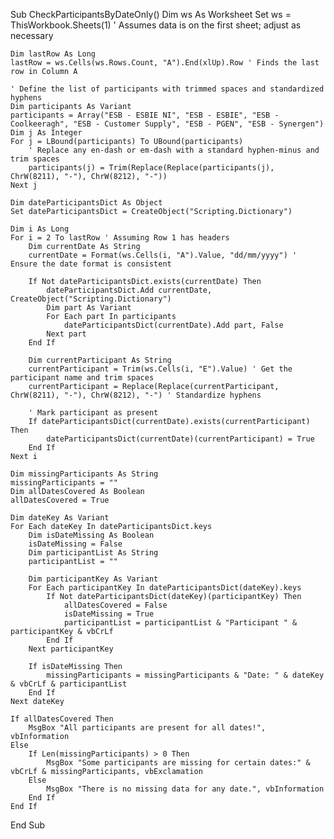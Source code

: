 Sub CheckParticipantsByDateOnly()
    Dim ws As Worksheet
    Set ws = ThisWorkbook.Sheets(1) ' Assumes data is on the first sheet; adjust as necessary

    Dim lastRow As Long
    lastRow = ws.Cells(ws.Rows.Count, "A").End(xlUp).Row ' Finds the last row in Column A

    ' Define the list of participants with trimmed spaces and standardized hyphens
    Dim participants As Variant
    participants = Array("ESB - ESBIE NI", "ESB - ESBIE", "ESB - Coolkeeragh", "ESB - Customer Supply", "ESB - PGEN", "ESB - Synergen")
    Dim j As Integer
    For j = LBound(participants) To UBound(participants)
        ' Replace any en-dash or em-dash with a standard hyphen-minus and trim spaces
        participants(j) = Trim(Replace(Replace(participants(j), ChrW(8211), "-"), ChrW(8212), "-"))
    Next j

    Dim dateParticipantsDict As Object
    Set dateParticipantsDict = CreateObject("Scripting.Dictionary")

    Dim i As Long
    For i = 2 To lastRow ' Assuming Row 1 has headers
        Dim currentDate As String
        currentDate = Format(ws.Cells(i, "A").Value, "dd/mm/yyyy") ' Ensure the date format is consistent

        If Not dateParticipantsDict.exists(currentDate) Then
            dateParticipantsDict.Add currentDate, CreateObject("Scripting.Dictionary")
            Dim part As Variant
            For Each part In participants
                dateParticipantsDict(currentDate).Add part, False
            Next part
        End If

        Dim currentParticipant As String
        currentParticipant = Trim(ws.Cells(i, "E").Value) ' Get the participant name and trim spaces
        currentParticipant = Replace(Replace(currentParticipant, ChrW(8211), "-"), ChrW(8212), "-") ' Standardize hyphens

        ' Mark participant as present
        If dateParticipantsDict(currentDate).exists(currentParticipant) Then
            dateParticipantsDict(currentDate)(currentParticipant) = True
        End If
    Next i

    Dim missingParticipants As String
    missingParticipants = ""
    Dim allDatesCovered As Boolean
    allDatesCovered = True

    Dim dateKey As Variant
    For Each dateKey In dateParticipantsDict.keys
        Dim isDateMissing As Boolean
        isDateMissing = False
        Dim participantList As String
        participantList = ""

        Dim participantKey As Variant
        For Each participantKey In dateParticipantsDict(dateKey).keys
            If Not dateParticipantsDict(dateKey)(participantKey) Then
                allDatesCovered = False
                isDateMissing = True
                participantList = participantList & "Participant " & participantKey & vbCrLf
            End If
        Next participantKey

        If isDateMissing Then
            missingParticipants = missingParticipants & "Date: " & dateKey & vbCrLf & participantList
        End If
    Next dateKey

    If allDatesCovered Then
        MsgBox "All participants are present for all dates!", vbInformation
    Else
        If Len(missingParticipants) > 0 Then
            MsgBox "Some participants are missing for certain dates:" & vbCrLf & missingParticipants, vbExclamation
        Else
            MsgBox "There is no missing data for any date.", vbInformation
        End If
    End If
End Sub
